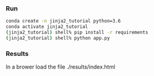 
###  Run

```bash
conda create -n jinja2_tutorial python=3.6
conda activate jinja2_tutorial
(jinja2_tutorial) shell% pip install -r requirements
(jinja2_tutorial) shell% python app.py
```

### Results
In a brower load the file ./results/index.html

